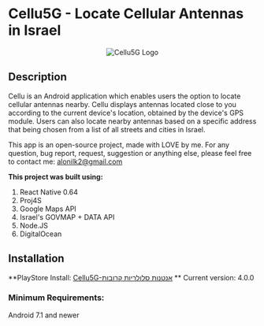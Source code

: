# Cellu5G - Locate Cellular Antennas in Israel

<p align="center">
  <img src="https://eamobileisrael.com/cellu.png" alt="Cellu5G Logo"/>
</p>

## Description

Cellu is an Android application which enables users the option to locate cellular antennas nearby.
Cellu displays antennas located close to you according to the current device's location, obtained by the device's GPS module.
Users can also locate nearby antennas based on a specific address that being chosen from a list of all streets and cities in Israel.

This app is an open-source project, made with LOVE by me.
For any question, bug report, request, suggestion or anything else, please feel free to contact me: alonilk2@gmail.com

**This project was built using:**
1. React Native 0.64
2. Proj4S
3. Google Maps API
4. Israel's GOVMAP + DATA API
5. Node.JS
6. DigitalOcean


## Installation

**PlayStore Install:
[Cellu5G-אנטנות סלולריות קרובות](https://play.google.com/store/apps/details?id=com.cellu)
**
Current version: 4.0.0

### Minimum Requirements: 
Android 7.1 and newer
